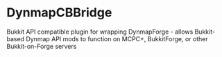 DynmapCBBridge
==============

Bukkit API compatible plugin for wrapping DynmapForge - allows Bukkit-based Dynmap API mods to function on MCPC+, BukkitForge, or other Bukkit-on-Forge servers